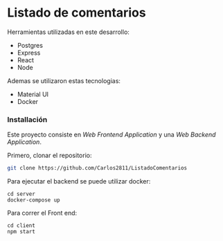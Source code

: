 # Listado de comentarios


Herramientas utilizadas en este desarrollo:

* Postgres
* Express
* React
* Node

Ademas se utilizaron estas tecnologias:

* Material UI
* Docker

### Installación

Este proyecto consiste en *Web Frontend Application* y una *Web Backend Application*.

Primero, clonar el repositorio:

```bash
git clone https://github.com/Carlos2811/ListadoComentarios
```

Para ejecutar el backend se puede utilizar docker:

```
cd server
docker-compose up
```

Para correr el Front end:
```
cd client
npm start
```
